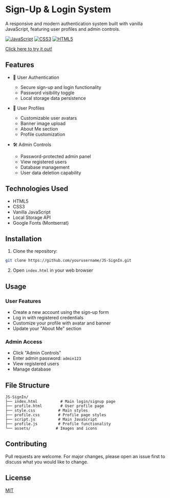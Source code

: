 # Sign-Up & Login System

A responsive and modern authentication system built with vanilla JavaScript, featuring user profiles and admin controls.


[![JavaScript](https://img.shields.io/badge/JavaScript-F7DF1E?style=for-the-badge&logo=javascript&logoColor=black)](https://developer.mozilla.org/en-US/docs/Web/JavaScript)
[![CSS3](https://img.shields.io/badge/CSS3-1572B6?style=for-the-badge&logo=css3&logoColor=white)](https://www.w3.org/Style/CSS/)
[![HTML5](https://img.shields.io/badge/HTML5-E34F26?style=for-the-badge&logo=html5&logoColor=white)](https://html.spec.whatwg.org/)

[Click here to try it out!](https://xlegacy9.github.io/JS-Signup2.1/)

## Features

- 🔐 User Authentication

  - Secure sign-up and login functionality
  - Password visibility toggle
  - Local storage data persistence

- 👤 User Profiles

  - Customizable user avatars
  - Banner image upload
  - About Me section
  - Profile customization

- 🛠 Admin Controls
  - Password-protected admin panel
  - View registered users
  - Database management
  - User data deletion capability

## Technologies Used

- HTML5
- CSS3
- Vanilla JavaScript
- Local Storage API
- Google Fonts (Montserrat)

## Installation

1. Clone the repository:

```bash
git clone https://github.com/yourusername/JS-SignIn.git
```

2. Open `index.html` in your web browser

## Usage

### User Features

- Create a new account using the sign-up form
- Log in with registered credentials
- Customize your profile with avatar and banner
- Update your "About Me" section

### Admin Access

- Click "Admin Controls"
- Enter admin password: `admin123`
- View registered users
- Manage database

## File Structure

```
JS-SignIn/
├── index.html          # Main login/signup page
├── profile.html        # User profile page
├── style.css          # Main styles
├── profile.css        # Profile page styles
├── script.js          # Main JavaScript
├── profile.js         # Profile functionality
└── assets/           # Images and icons
```

## Contributing

Pull requests are welcome. For major changes, please open an issue first to discuss what you would like to change.

## License

[MIT](LICENSE)
